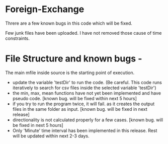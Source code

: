 # Foreign-Exchange

Threre are a few known bugs in this code which will be fixed.

Few junk files have been uploaded. I have not removed those cause of time constraints.

# File Structure and known bugs - 
The main mfile inside source is the starting point of execution.
- update the variable 'testDir' to run the code. (Be careful. This code runs iteratively to search for csv files inside the selected variable 'testDir')
- the min, max, mean functions have not yet been implemented and have pseudo code. [known bug. will be fixed within next 5 hours]
- if you try to run the program twice, it will fail. as it creates the output files in the same folder as input. [known bug. will be fixed in next release]
- directionality is not calculated properly for a few cases. [known bug. will be fixed in next 5 hours]
- Only 'Minute' time interval has been implemented in this release. Rest will be updated within next 2-3 days.
